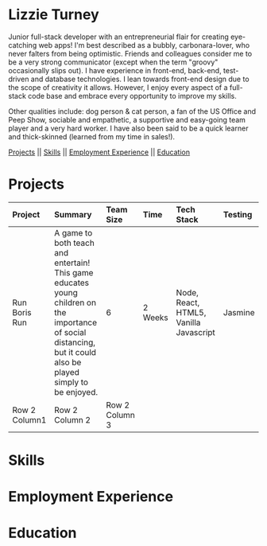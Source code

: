 # Lizzie Turney


Junior full-stack developer with an entrepreneurial flair for creating eye-catching web apps! I'm best described as a bubbly, carbonara-lover, who never falters from being optimistic. Friends and colleagues consider me to be a very strong communicator (except when the term "groovy" occasionally slips out). I have experience in front-end, back-end, test-driven and database technologies. I lean towards front-end design due to the scope of creativity it allows. However, I enjoy every aspect of a full-stack code base and embrace every opportunity to improve my skills.

Other qualities include: dog person & cat person, a fan of the US Office and Peep Show, sociable and empathetic, a supportive and easy-going team player and a very hard worker. I have also been said to be a quick learner and thick-skinned (learned from my time in sales!).

[Projects](#-projects) || [Skills](#-skills) || [Employment Experience](#-employment-experience) || [Education](#-education)


# Projects

|Project|Summary|Team Size|Time|Tech Stack|Testing|
|:---|:---|:---|:---|:---|:---|
|Run Boris Run| A game to both teach and entertain! This game educates young children on the importance of social distancing, but it could also be played simply to be enjoyed.|6|2 Weeks|Node, React, HTML5, Vanilla Javascript|Jasmine|
|Row 2 Column1| Row 2 Column 2| Row 2 Column 3|



# Skills

# Employment Experience

# Education
